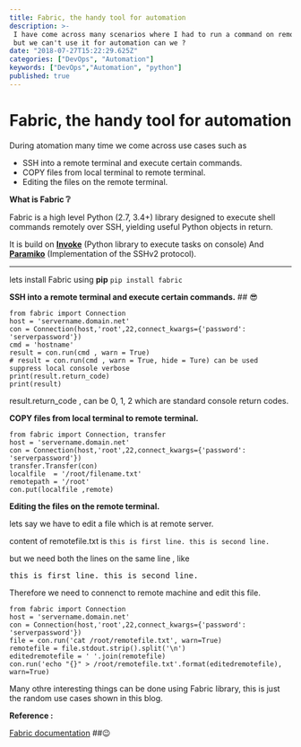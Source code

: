 ```yaml
---
title: Fabric, the handy tool for automation
description: >-
 I have come across many scenarios where I had to run a command on remote terminal. Yes we can use ssh 
 but we can't use it for automation can we ?
date: "2018-07-27T15:22:29.625Z"
categories: ["DevOps", "Automation"]
keywords: ["DevOps","Automation", "python"]
published: true
---
```

# Fabric, the handy tool for automation
During atomation many time we come across use cases such as 

  * SSH into a remote terminal and execute certain commands.
  * COPY files from local terminal to remote terminal.
  * Editing the files on the remote terminal.

__What is Fabric :grey_question:__

Fabric is a high level Python (2.7, 3.4+) library designed to execute shell commands remotely over SSH, yielding useful Python objects in return.

It is build on **[Invoke](https://www.pyinvoke.org/ "Invoke is a Python (2.7 and 3.4+) task execution tool & library.")** (Python library to execute tasks on console) And **[Paramiko](https://www.paramiko.org/ "Paramiko is a Python (2.7, 3.4+) implementation of the SSHv2 protocol")** (Implementation of the SSHv2 protocol).

****

lets install Fabric using __pip__
`pip install fabric`

__SSH into a remote terminal and execute certain commands.__        ## :sunglasses:  
```
from fabric import Connection
host = 'servername.domain.net'
con = Connection(host,'root',22,connect_kwargs={'password': 'serverpassword'})
cmd = 'hostname'
result = con.run(cmd , warn = True)
# result = con.run(cmd , warn = True, hide = Ture) can be used suppress local console verbose
print(result.return_code) 
print(result)
```


result.return_code , can be 0, 1, 2 which are standard console return codes.

__COPY files from local terminal to remote terminal.__

```
from fabric import Connection, transfer
host = 'servername.domain.net'
con = Connection(host,'root',22,connect_kwargs={'password': 'serverpassword'})
transfer.Transfer(con)
localfile  = '/root/filename.txt'
remotepath = '/root'
con.put(localfile ,remote)
```
__Editing the files on the remote terminal.__

lets say we have to edit a file which is at remote server.

content of remotefile.txt is 
`
this is first line.
this is second line.
`

but we need both the lines on the same line , like
<pre>
this is first line. this is second line.
</pre>

Therefore we need to connenct to remote machine and edit this file.

```
from fabric import Connection
host = 'servername.domain.net'
con = Connection(host,'root',22,connect_kwargs={'password': 'serverpassword'})
file = con.run('cat /root/remotefile.txt', warn=True)
remotefile = file.stdout.strip().split('\n')
editedremotefile = ' '.join(remotefile)
con.run('echo "{}" > /root/remotefile.txt'.format(editedremotefile), warn=True)
```
Many othre interesting things can be done using Fabric library,  this is just the random use cases shown in this blog.

__Reference :__

[Fabric documentation](http://www.fabfile.org/) ##:wink:



